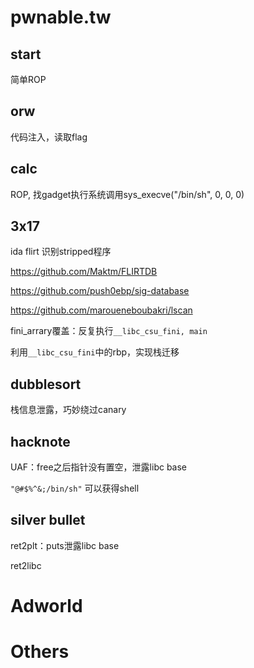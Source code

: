 # pwnable.tw

## start

简单ROP

## orw

代码注入，读取flag

## calc

ROP, 找gadget执行系统调用sys_execve("/bin/sh", 0, 0, 0)

## 3x17

ida flirt 识别stripped程序

https://github.com/Maktm/FLIRTDB

https://github.com/push0ebp/sig-database

https://github.com/maroueneboubakri/lscan



fini_arrary覆盖：反复执行`__libc_csu_fini, main`

利用`__libc_csu_fini`中的rbp，实现栈迁移

## dubblesort

栈信息泄露，巧妙绕过canary

## hacknote

UAF：free之后指针没有置空，泄露libc base

`"@#$%^&;/bin/sh"` 可以获得shell

## silver bullet

ret2plt：puts泄露libc base

ret2libc

# Adworld

# Others